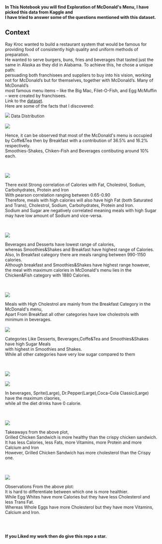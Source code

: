 <b>In This Notebook you will find Exploration of McDonald's Menu, I have picked this data from Kaggle and<br>
I have tried to answer some of the questions mentioned with this dataset.</b><br>
## Context
Ray Kroc wanted to build a restaurant system that would be famous for providing food of consistently high quality and uniform methods of preparation.<br>
He wanted to serve burgers, buns, fries and beverages that tasted just the same in Alaska as they did in Alabama. To achieve this, he chose a unique path:<br>
persuading both franchisees and suppliers to buy into his vision, working not for McDonald’s but for themselves, together with McDonald’s. Many of McDonald’s<br>
most famous menu items – like the Big Mac, Filet-O-Fish, and Egg McMuffin – were created by franchisees.<br>
Link to the [dataset](https://www.kaggle.com/mcdonalds/nutrition-facts).<br>
Here are some of the facts that I discovered:<br>

<img src ="https://github.com/Mohan-Gupta/EDA/blob/main/McDonald's%20Menu/Plots/datadist.png">
Data Distribution<br><br>

<img src="https://github.com/Mohan-Gupta/EDA/blob/main/McDonald's%20Menu/Plots/CategoryPie.png">
<p>Hence, it can be observed that most of the McDonald's menu is occupied by Coffe&Tea then by Breakfast with a contribution of 36.5% and 16.2% respectively.<br>
Smoothies-Shakes, Chiken-Fish and Beverages contibuting around 10% each.</p><br><br>

<img src="https://github.com/Mohan-Gupta/EDA/blob/main/McDonald's%20Menu/Plots/Corr_hearmap.png">
<p>There exist Strong correlation of Calories with Fat, Cholestrol, Sodium, Carbohydrates, Protein and Iron<br> With pearson correlation ranging between 0.65-0.90<br>
Therefore, meals with high calories will also have high Fat (both Saturated and Trans), Cholestrol, Sodium, Carbohydrates, Protein and Iron.<br>
Sodium and Sugar are negatively correlated meaning meals with high Sugar may have low amount of Sodium and vice-versa.</p><br><br>

<img src="https://github.com/Mohan-Gupta/EDA/blob/main/McDonald's%20Menu/Plots/CalsDist.png">
<p>Beverages and Desserts have lowest range of calories,<br>
whereas Smoothies&Shakes and Breakfast have highest range of Calories.<br>
Also, In Breakfast category there are meals ranging between 990-1150 calories.<br>
Although breakfast and Smoothies&Shakes have highest range however,<br>
the meal with maximum calories in McDonald's menu lies in the Chicken&Fish category with 1880 Calories.</p><br><br>

<img src="https://github.com/Mohan-Gupta/EDA/blob/main/McDonald's%20Menu/Plots/CholsDist.png">
<p>Meals with High Cholestrol are mainly from the Breakfast Category in the McDonald's menu,<br>
Apart From Breakfast all other categories have low cholestrols with minimum in beverages.<br><br>
  
<img src="https://github.com/Mohan-Gupta/EDA/blob/main/McDonald's%20Menu/Plots/SugarDist.png">
<p>Categories Like Desserts, Beverages,Coffe&Tea and Smoothies&Shakes have high Sugar Meals<br>
with highest in Smoothies and Shakes.<br>
While all other categories have very low sugar compared to them</p><br><br>

<img src="https://github.com/Mohan-Gupta/EDA/blob/main/McDonald's%20Menu/Plots/AvgCals.png">
<br><br>

<img src="https://github.com/Mohan-Gupta/EDA/blob/main/McDonald's%20Menu/Plots/bevgCals.png">
<p>In beverages, Sprite(Large), Dr.Pepper(Large),Coca-Cola Classic(Large) have the maximum claories,<br>
while all the diet drinks have 0 calorie.</p><br><br>
  
 <img src="https://github.com/Mohan-Gupta/EDA/blob/main/McDonald's%20Menu/Plots/GrilledVsCrispy.png">
<p>Takeaways from the above plot,<br>
Grilled Chicken Sandwich is more healthy than the crispy chicken sandwich.<br>
It has less Calories, less Fats, more Vitamins, more Protein and more Calcium and Iron<br>
However, Grilled Chicken Sandwich has more cholesterol than the Crispy one.
</p><br><br>

<img src="https://github.com/Mohan-Gupta/EDA/blob/main/McDonald's%20Menu/Plots/WholeVsWhite.png">
<p>Observations From the above plot: <br>
    It is hard to differentiate between which one is more healthier.<br>
    While Egg Whites have more Calories but they have less Cholesterol and less Trans Fat.<br>
    Whereas Whole Eggs have more Cholesterol but they have more Vitamins, Calcium and Iron.</p><br><br>
    
 <b>If you Liked my work then do give this repo a star.
